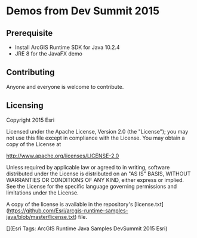 Demos from Dev Summit 2015
===========================
	
## Prerequisite

* Install ArcGIS Runtime SDK for Java 10.2.4
* JRE 8 for the JavaFX demo

## Contributing

Anyone and everyone is welcome to contribute. 

## Licensing
Copyright 2015 Esri

Licensed under the Apache License, Version 2.0 (the "License");
you may not use this file except in compliance with the License.
You may obtain a copy of the License at

   http://www.apache.org/licenses/LICENSE-2.0

Unless required by applicable law or agreed to in writing, software
distributed under the License is distributed on an "AS IS" BASIS,
WITHOUT WARRANTIES OR CONDITIONS OF ANY KIND, either express or implied.
See the License for the specific language governing permissions and
limitations under the License.

A copy of the license is available in the repository's [license.txt] (https://github.com/Esri/arcgis-runtime-samples-java/blob/master/license.txt) file.

[](Esri Tags: ArcGIS Runtime Java Samples DevSummit 2015 Esri) 
